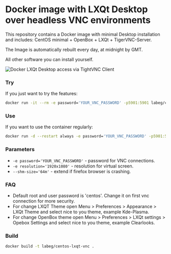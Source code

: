 # Docker image with LXQt Desktop over headless VNC environments

This repository contains a Docker image with minimal Desktop installation and includes: CentOS minimal + OpenBox + LXQt + TigerVNC-Server.

The Image is automatically rebuilt every day, at midnight by GMT.

All other software you can install yourself.

![Docker LXQt Desktop access via TightVNC Client](https://raw.githubusercontent.com/LabEG/centos-lxqt-vnc/master/.pics/vnc_container_view.jpg)


### Try
If you just want to try the features:
```sh
docker run -it --rm -e password='YOUR_VNC_PASSWORD' -p5901:5901 labeg/centos-lxqt-vnc
```

### Use
If you want to use the container regularly:
```sh
docker run -d --restart always -e password='YOUR_VNC_PASSWORD' -p5901:5901 labeg/centos-lxqt-vnc
```

### Parameters
- `-e password='YOUR_VNC_PASSWORD'` - password for VNC connections.
- `-e resolution='1920x1080'` - resolution for virtual screen.
- `--shm-size='64m'` - extend if firefox browser is crashing.

### FAQ
- Default root and user password is 'centos'. Change it on first vnc connection for more security.
- For change LXQT Theme open Menu > Preferences > Appearance > LXQt Theme and select nice to you theme, example Kde-Plasma.
- For change OpenBox theme open Menu > Preferences > LXQt settings > Opebox Settings and select nice to you theme, example Clearlooks.


### Build

```sh
docker build -t labeg/centos-lxqt-vnc .
```
